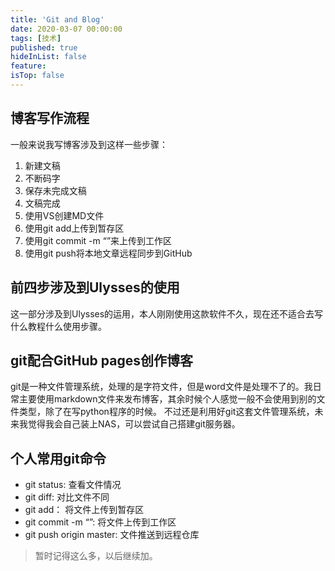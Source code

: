 ```yaml
---
title: 'Git and Blog'
date: 2020-03-07 00:00:00
tags: [技术]
published: true
hideInList: false
feature: 
isTop: false
---
```


## 博客写作流程
一般来说我写博客涉及到这样一些步骤：
   1. 新建文稿
   2. 不断码字
   3. 保存未完成文稿
   4. 文稿完成
   5. 使用VS创建MD文件
   6. 使用git add上传到暂存区
   7. 使用git commit -m “”来上传到工作区
   8. 使用git push将本地文章远程同步到GitHub
   
## 前四步涉及到Ulysses的使用
这一部分涉及到Ulysses的运用，本人刚刚使用这款软件不久，现在还不适合去写什么教程什么使用步骤。

## git配合GitHub pages创作博客
git是一种文件管理系统，处理的是字符文件，但是word文件是处理不了的。我日常主要使用markdown文件来发布博客，其余时候个人感觉一般不会使用到别的文件类型，除了在写python程序的时候。
不过还是利用好git这套文件管理系统，未来我觉得我会自己装上NAS，可以尝试自己搭建git服务器。

## 个人常用git命令
* git status: 查看文件情况
* git diff: 对比文件不同
* git add： 将文件上传到暂存区
* git commit -m “”: 将文件上传到工作区
* git push origin master: 文件推送到远程仓库
> 暂时记得这么多，以后继续加。
